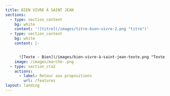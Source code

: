 ```yaml
---
title: BIEN VIVRE À SAINT JEAN
sections:
  - type: section_content
    bg: white
    content: '![titre](/images/titre-bien-vivre-2.png "titre")'
  - type: section_content
    bg: white
    content: |-


      ![Texte - Bien](/images/bien-vivre-à-saint-jean-texte.png "Texte - Bien")
    image: /images/marché-.png
  - type: section_cta2
    actions:
      - label: Retour aux propositions
        url: /features
layout: landing
---
```


